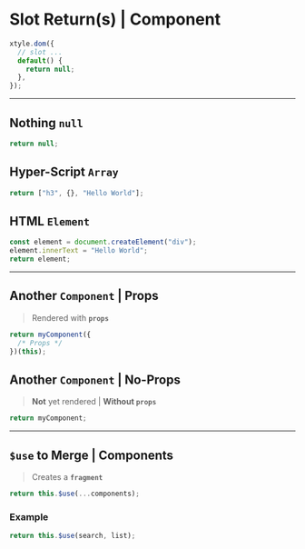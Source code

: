 # Slot **Return(s)** | Component

```js
xtyle.dom({
  // slot ...
  default() {
    return null;
  },
});
```

---

## Nothing **`null`**

```js
return null;
```

## **H**yper-**S**cript **`Array`**

```js
return ["h3", {}, "Hello World"];
```

## HTML **`Element`**

```js
const element = document.createElement("div");
element.innerText = "Hello World";
return element;
```

---

## Another **`Component`** | **Props**

> Rendered with **`props`**

```js
return myComponent({
  /* Props */
})(this);
```

## Another **`Component`** | **No-Props**

> **Not** yet rendered | **Without `props`**

```js
return myComponent;
```

---

## **`$use`** to Merge | **Components**

> Creates a **`fragment`**

```js
return this.$use(...components);
```

### Example

```js
return this.$use(search, list);
```
